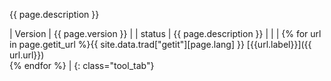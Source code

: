 {{ page.description }}  
  
| Version | {{ page.version }} |
| status  | {{ page.description }} |
| | {% for url in page.getit_url %}{{ site.data.trad["getit"][page.lang] }} [{{url.label}}]({{ url.url}})<br/>{% endfor %} |
{: class="tool_tab"}

